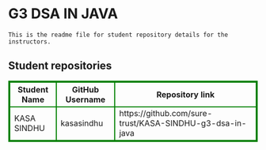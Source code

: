 # G3 DSA IN JAVA
    This is the readme file for student repository details for the instructors.
## Student repositories 
<table style="border : 2px solid green; width:100%;">
<tr >
<th style="border : 2px solid green;">Student Name</th>
<th style="border : 2px solid green;">GitHub Username</th>
<th style="border : 2px solid green;">Repository link</th>
</tr>
<tr style="border : 2px solid green;">
<td style="border : 2px solid green;">KASA SINDHU</td> 

<td style="border : 2px solid green;">kasasindhu</td> 

<td style="border : 2px solid green;">https://github.com/sure-trust/KASA-SINDHU-g3-dsa-in-java</td> 
</tr>
